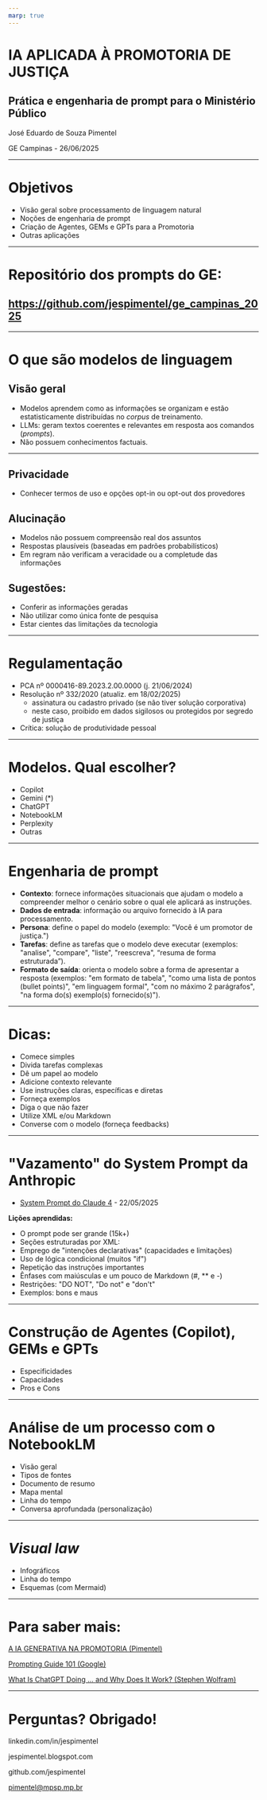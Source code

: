 ```yaml
---
marp: true
---
```

# IA APLICADA À PROMOTORIA DE JUSTIÇA 
## Prática e engenharia de prompt para o Ministério Público

José Eduardo de Souza Pimentel

GE Campinas - 26/06/2025

---
# Objetivos

- Visão geral sobre processamento de linguagem natural
- Noções de engenharia de prompt
- Criação de Agentes, GEMs e GPTs para a Promotoria
- Outras aplicações

---

# Repositório dos prompts do GE: 

## https://github.com/jespimentel/ge_campinas_2025

---

# O que são modelos de linguagem

## Visão geral

- Modelos aprendem como as informações se organizam e estão estatisticamente distribuídas no _corpus_ de treinamento.
- LLMs: geram textos coerentes e relevantes em resposta aos comandos (_prompts_).
- Não possuem conhecimentos factuais.

---

## Privacidade

- Conhecer termos de uso e opções opt-in ou opt-out dos provedores

## Alucinação
- Modelos não possuem compreensão real dos assuntos
- Respostas plausíveis (baseadas em padrões probabilísticos)
- Em regram não verificam a veracidade ou a completude das informações

## Sugestões:
- Conferir as informações geradas
- Não utilizar como única fonte de pesquisa
- Estar cientes das limitações da tecnologia

---

# Regulamentação

- PCA nº 0000416-89.2023.2.00.0000 (j. 21/06/2024)
- Resolução nº 332/2020 (atualiz. em 18/02/2025)
	- assinatura ou cadastro privado (se não tiver solução corporativa)
	- neste caso, proibido em dados sigilosos ou protegidos por segredo de justiça
- Crítica: solução de produtividade pessoal

---
# Modelos. Qual escolher?

- Copilot
- Gemini (*)
- ChatGPT
- NotebookLM 
- Perplexity
- Outras

---
# Engenharia de prompt

- **Contexto**: fornece informações situacionais que ajudam o modelo a compreender melhor o cenário sobre o qual ele aplicará as instruções.
- **Dados de entrada**: informação ou arquivo fornecido à IA para processamento.
- **Persona**: define o papel do modelo (exemplo: "Você é um promotor de justiça.")
- **Tarefas**: define as tarefas que o modelo deve executar (exemplos: "analise", "compare", "liste", "reescreva", “resuma de forma estruturada”). 
- **Formato de saída**: orienta o modelo sobre a forma de apresentar a resposta (exemplos: "em formato de tabela", "como uma lista de pontos (bullet points)", "em linguagem formal", "com no máximo 2 parágrafos", "na forma do(s) exemplo(s) fornecido(s)"). 
---
# Dicas:

- Comece simples
- Divida tarefas complexas
- Dê um papel ao modelo
- Adicione contexto relevante
- Use instruções claras, específicas e diretas
- Forneça exemplos
- Diga o que não fazer
- Utilize XML e/ou Markdown
- Converse com o modelo (forneça feedbacks) 

---
# "Vazamento" do System Prompt da Anthropic

- [System Prompt do Claude 4](https://github.com/elder-plinius/CL4R1T4S/blob/main/ANTHROPIC/Claude_4.txt) - 22/05/2025

**Lições aprendidas:**
- O prompt pode ser grande (15k+)
- Seções estruturadas por XML: <externa><interna></interna></externa>
- Emprego de "intenções declarativas" (capacidades e limitações)
- Uso de lógica condicional (muitos "if")
- Repetição das instruções importantes
- Ênfases com maiúsculas e um pouco de Markdown (#, ** e -)
- Restrições: "DO NOT", "Do not" e "don't"
- Exemplos: bons e maus

---

# Construção de Agentes (Copilot), GEMs e GPTs

- Especificidades
- Capacidades
- Pros e Cons

---

# Análise de um processo com o NotebookLM

- Visão geral
- Tipos de fontes
- Documento de resumo
- Mapa mental
- Linha do tempo
- Conversa aprofundada (personalização)

---

# _Visual law_

- Infográficos
- Linha do tempo
- Esquemas (com Mermaid)

---
# Para saber mais:

[A IA GENERATIVA NA PROMOTORIA (Pimentel)](https://github.com/jespimentel/ia_gen_na_promotoria/raw/main/apostila/IA_Gen_Promotoria_Pimentel.pdf)

[Prompting Guide 101 (Google)](https://workspace.google.com/learning/content/gemini-prompt-guide?hl=pt-BR)

[What Is ChatGPT Doing … and Why Does It Work? (Stephen Wolfram)](https://writings.stephenwolfram.com/2023/02/what-is-chatgpt-doing-and-why-does-it-work/)


---

# Perguntas? Obrigado!

linkedin.com/in/jespimentel

jespimentel.blogspot.com

github.com/jespimentel

pimentel@mpsp.mp.br